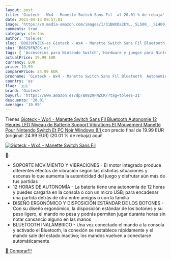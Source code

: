```yaml
---
layout: post
title: 'Gioteck - Wx4 - Manette Switch Sans Fil  al 20.01 % de rebaja'
date: 2021-04-13 09:57:01
image: 'https://m.media-amazon.com/images/I/31BWXDa2kYL._SL500_._SL400_.jpg'
comments: true
category: ofertas
author: 'tole.es'
slug: 'B0829FNZCK-es Gioteck - Wx4 - Manette Switch Sans Fil Bluetooth...'
sku: 'B0829FNZCK-es'
tags: [ 'Accesorios para Nintendo Switch','Hardware y juegos para Nintendo Switch','Mandos para Nintendo Switch','Videojuegos','gioteck','nintendo', ]
actualPrice: 19.99 EUR
currency: EUR
price: 19.99
comparePrice: 24.99 EUR
prodname: 'Gioteck - Wx4 - Manette Switch Sans Fil Bluetooth  Autonomie 12 Heures  LED Niveau de Batterie  Support Vibrations Et Mouvement  Manette Pour Nintendo Switch Et PC Noir  Windows 8.1 '
country: 'es'
flag: '🇪🇸'
brand: 'Gioteck'
buyurl: 'https://www.amazon.es/dp/B0829FNZCK/?tag=tolees-21'
descuento: '20.01'
average: '19.99'
---
```


Tienes [Gioteck - Wx4 - Manette Switch Sans Fil Bluetooth  Autonomie 12 Heures  LED Niveau de Batterie  Support Vibrations Et Mouvement  Manette Pour Nintendo Switch Et PC Noir  Windows 8.1 ](https://www.amazon.es/dp/B0829FNZCK/?tag=tolees-21) con precio final de  19.99 EUR (original: 24.99 EUR) (20.01 %  de rebaja) aqui!

[![Gioteck - Wx4 - Manette Switch Sans Fil ](https://m.media-amazon.com/images/I/31BWXDa2kYL._SL500_._SL400_.jpg)](https://www.amazon.es/dp/B0829FNZCK/?tag=tolees-21)

🔎:

- SOPORTE MOVIMIENTO Y VIBRACIONES - El motor integrado produce diferentes efectos de vibración según las distintas situaciones y escenas lo que aumenta la autenticidad del juego y disfrutar aún más de tus partidas
- 12 HORAS DE AUTONOMÍA - La batería tiene una autonomía de 12 horas y puedes cargarla en la consola o con un micro USB; para encadenar una partida detrás de otra entre amigos o con la familia
- DISEÑO ERGONÓMICO Y DISPOSICIÓN ESTÁNDAR DE LOS BOTONES - Con su diseño ergonómico, la disposición estándar de los botones y su peso ligero, el mando no pesa y podrás permiten jugar durante horas sin notar cansancio alguno en las manos
- BLUETOOTH INALÁMBRICO - Una vez conectado el mando a la consola y activado el Bluetooth, la conexión se restablece rápidamente y el mando sale del estado inactivo; los mandos vuelven a conectarse automáticamente

[🛒 Comprar!!!](https://www.amazon.es/dp/B0829FNZCK/?tag=tolees-21)
